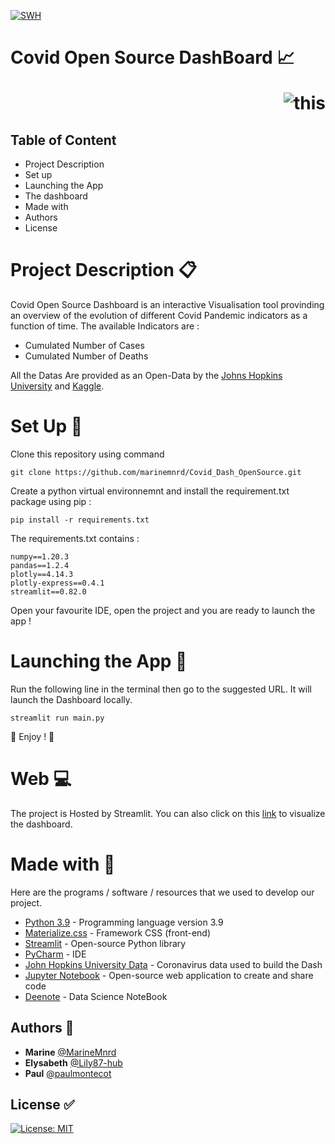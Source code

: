 [![SWH](https://archive.softwareheritage.org/badge/swh:1:dir:2bc38c6287a8fcc88daa9de467006b0fa00a9233/)](https://archive.softwareheritage.org/swh:1:dir:2bc38c6287a8fcc88daa9de467006b0fa00a9233;origin=https://github.com/marinemnrd/Covid_Dash_OpenSource.git;visit=swh:1:snp:a80e358a9385105e7e665d652280d97e4b5c2072;anchor=swh:1:rev:f55e028537102fb0004e136b7f7767f7492c7d18)


# Covid Open Source DashBoard 📈  <p style='text-align: right;'> ![this](https://coronavirus.jhu.edu/static/media/jhu-logo-white-horizontal.68872b26.svg) </p>


Table of Content
-----------------
  * Project Description
  * Set up
  * Launching the App
  * The dashboard
  * Made with
  * Authors
  * License


# Project Description :clipboard:

Covid Open Source Dashboard is an interactive Visualisation tool provinding an overview of the evolution of different Covid Pandemic indicators as a function of time. The available Indicators are : 

- Cumulated Number of Cases
- Cumulated Number of Deaths

All the Datas Are provided as an Open-Data by the [Johns Hopkins University](https://github.com/CSSEGISandData/COVID-19) and [Kaggle](https://www.kaggle.com/tanuprabhu/population-by-country-2020).


 # Set Up :wrench:
Clone this repository using command 

```
git clone https://github.com/marinemnrd/Covid_Dash_OpenSource.git
```
 
Create a python virtual environnemnt and install the requirement.txt package using pip :

```
pip install -r requirements.txt
```

The requirements.txt contains : 

```
numpy==1.20.3
pandas==1.2.4
plotly==4.14.3
plotly-express==0.4.1
streamlit==0.82.0
```

Open your favourite IDE, open the project and you are ready to launch the app !


# Launching the App :key:

Run the following line in the terminal then go to the suggested URL. It will launch the Dashboard locally.

```
streamlit run main.py
```
:sparkling_heart: Enjoy ! :sparkling_heart:


# Web :computer:

The project is Hosted by Streamlit.
You can also click on this [link](https://share.streamlit.io/paulmontecot/covid_dash_opensource/main/main.py) to visualize the dashboard.


# Made with :construction:

Here are the programs / software / resources that we used to develop our project.

* [Python 3.9](https://www.python.org/) - Programming language version 3.9
* [Materialize.css](http://materializecss.com) - Framework CSS (front-end)
* [Streamlit](https://streamlit.io/) - Open-source Python library 
* [PyCharm](https://www.jetbrains.com/fr-fr/pycharm/) - IDE
* [John Hopkins University Data](https://coronavirus.jhu.edu/map.html) - Coronavirus data used to build the Dash
* [Jupyter Notebook](https://jupyter.org/) - Open-source web application to create and share code
* [Deenote](https://deepnote.com/project/CovidDashOpenSource-vWDQOttkRneLrrNERsUCUg/%2Fnotebook.ipynb) - Data Science NoteBook


## Authors :crown:

* **Marine** [@MarineMnrd](https://github.com/marinemnrd)
* **Elysabeth** [@Lily87-hub](https://github.com/Lily87-hub)
* **Paul** [@paulmontecot](https://github.com/paulmontecot)


## License :white_check_mark:

[![License: MIT](https://img.shields.io/badge/License-MIT-yellow.svg)](https://opensource.org/licenses/MIT)



